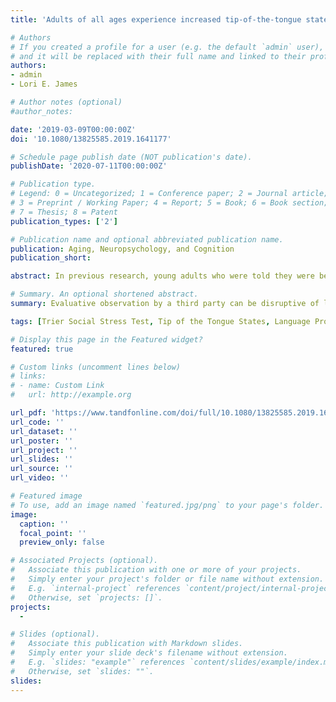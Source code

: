 ```yaml
---
title: 'Adults of all ages experience increased tip-of-the-tongue states under ostensible evaluative observation'

# Authors
# If you created a profile for a user (e.g. the default `admin` user), write the username (folder name) here
# and it will be replaced with their full name and linked to their profile.
authors:
- admin
- Lori E. James

# Author notes (optional)
#author_notes:

date: '2019-03-09T00:00:00Z'
doi: '10.1080/13825585.2019.1641177'

# Schedule page publish date (NOT publication's date).
publishDate: '2020-07-11T00:00:00Z'

# Publication type.
# Legend: 0 = Uncategorized; 1 = Conference paper; 2 = Journal article;
# 3 = Preprint / Working Paper; 4 = Report; 5 = Book; 6 = Book section;
# 7 = Thesis; 8 = Patent
publication_types: ['2']

# Publication name and optional abbreviated publication name.
publication: Aging, Neuropsychology, and Cognition
publication_short: 

abstract: In previous research, young adults who were told they were being observed and evaluated reported more tip-of-the-tongue (TOT) instances than those who were not. We first tested whether the same effect is obtained for older adult participants, and then compared the effects of ostensible evaluative observation on word retrieval for adults across the lifespan. Participants in the observed condition were told they were being evaluated throughout the Trier Social Stress Test (TSST) procedure and a word retrieval task, whereas participants in the unobserved condition performed similar tasks with no mention of observation or evaluation. In Experiment 1, older adult participants in the observed condition experienced more TOTs than those in the unobserved condition. In Experiment 2, observation increased TOTs to a similar extent for adults ages 18-80, replicating  earlier findings with young adults and Experiment 1. Observation can impair cognitive performance similarly for adults of a wide range of ages.

# Summary. An optional shortened abstract.
summary: Evaluative observation by a third party can be disruptive of language production for adults of all ages based on increased tip-of-the-tongue states following Trier Social Stress Test conditions compared to a placebo Trier Social Stress Test condition.

tags: [Trier Social Stress Test, Tip of the Tongue States, Language Production, Cognitive Aging]

# Display this page in the Featured widget?
featured: true

# Custom links (uncomment lines below)
# links:
# - name: Custom Link
#   url: http://example.org

url_pdf: 'https://www.tandfonline.com/doi/full/10.1080/13825585.2019.1641177'
url_code: ''
url_dataset: ''
url_poster: ''
url_project: ''
url_slides: ''
url_source: ''
url_video: ''

# Featured image
# To use, add an image named `featured.jpg/png` to your page's folder.
image:
  caption: ''
  focal_point: ''
  preview_only: false

# Associated Projects (optional).
#   Associate this publication with one or more of your projects.
#   Simply enter your project's folder or file name without extension.
#   E.g. `internal-project` references `content/project/internal-project/index.md`.
#   Otherwise, set `projects: []`.
projects: 
  - 

# Slides (optional).
#   Associate this publication with Markdown slides.
#   Simply enter your slide deck's filename without extension.
#   E.g. `slides: "example"` references `content/slides/example/index.md`.
#   Otherwise, set `slides: ""`.
slides: 
---
```


